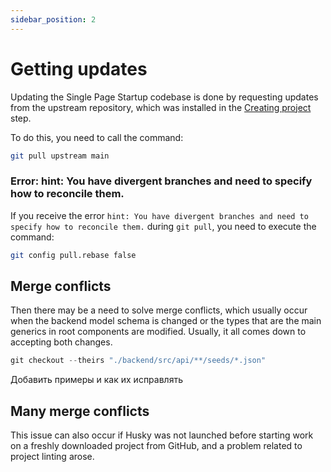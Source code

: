 ```yaml
---
sidebar_position: 2
---
```


# Getting updates

Updating the Single Page Startup codebase is done by requesting updates from the upstream repository, which was installed in the [Creating project](/docs/introduction/installation) step.

To do this, you need to call the command:

```bash
git pull upstream main
```

### Error: hint: You have divergent branches and need to specify how to reconcile them.

If you receive the error `hint: You have divergent branches and need to specify how to reconcile them.` during `git pull`, you need to execute the command:

```bash
git config pull.rebase false
```

## Merge conflicts

Then there may be a need to solve merge conflicts, which usually occur when the backend model schema is changed or the types that are the main generics in root components are modified. Usually, it all comes down to accepting both changes.

```jsx
git checkout --theirs "./backend/src/api/**/seeds/*.json"
```

Добавить примеры и как их исправлять

## Many merge conflicts

This issue can also occur if Husky was not launched before starting work on a freshly downloaded project from GitHub, and a problem related to project linting arose.
